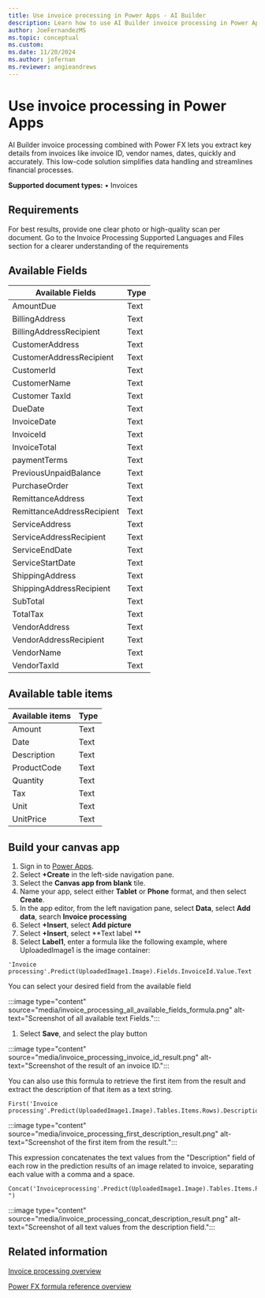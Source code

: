 ```yaml
---
title: Use invoice processing in Power Apps - AI Builder
description: Learn how to use AI Builder invoice processing in Power Apps.
author: JoeFernandezMS
ms.topic: conceptual
ms.custom: 
ms.date: 11/20/2024
ms.author: jofernan
ms.reviewer: angieandrews
---
```


# Use invoice processing in Power Apps

AI Builder invoice processing combined with Power FX lets you extract key details from invoices like invoice ID, vendor names, dates, quickly and accurately. This low-code solution simplifies data handling and streamlines financial processes.

**Supported document types:**
•	Invoices

## Requirements

For best results, provide one clear photo or high-quality scan per document.
Go to the Invoice Processing Supported Languages and Files section for a clearer understanding of the requirements

## Available Fields

|Available Fields|Type|
|----------------|----|
|AmountDue|Text|
|BillingAddress|Text|
|BillingAddressRecipient|Text|
|CustomerAddress|Text|
|CustomerAddressRecipient|Text|
|CustomerId|Text|
|CustomerName|Text|
|Customer TaxId|Text|
|DueDate|Text|
|InvoiceDate|Text|
|InvoiceId|Text|
|InvoiceTotal|Text|
|paymentTerms|Text|
|PreviousUnpaidBalance|Text|
|PurchaseOrder|Text|
|RemittanceAddress|Text|
|RemittanceAddressRecipient|Text|
|ServiceAddress|Text|
|ServiceAddressRecipient|Text|
|ServiceEndDate|Text|
|ServiceStartDate|Text|
|ShippingAddress|Text|
|ShippingAddressRecipient|Text|
|SubTotal|Text|
|TotalTax|Text|
|VendorAddress|Text|
|VendorAddressRecipient|Text|
|VendorName|Text|
|VendorTaxId|Text|

## Available table items

|Available items|Type|
|---------------|----|
|Amount|Text|
|Date|Text|
|Description|Text|
|ProductCode|Text|
|Quantity|Text|
|Tax|Text|
|Unit|Text|
|UnitPrice|Text|



## Build your canvas app

1. Sign in to [Power Apps](https://make.powerapps.com/). 
1. Select **+Create** in the left-side navigation pane.
1. Select the **Canvas app from blank** tile. 
1. Name your app, select either **Tablet** or **Phone** format, and then select **Create**.
1. In the app editor, from the left navigation pane, select **Data**, select **Add data**, search **Invoice processing**
1. Select **+Insert**, select **Add picture**
1. Select **+Insert**, select **Text label **
1. Select **Label1**, enter a formula like the following example, where UploadedImage1 is the image container:
```power-fx
'Invoice processing'.Predict(UploadedImage1.Image).Fields.InvoiceId.Value.Text
```

  You can select your desired field from the available field

  :::image type="content" source="media/invoice_processing_all_available_fields_formula.png" alt-text="Screenshot of all available text Fields.":::
  
1. Select **Save**, and select the play button

  :::image type="content" source="media/invoice_processing_invoice_id_result.png" alt-text="Screenshot of the result of an invoice ID.":::
  

You can also use this formula to retrieve the first item from the result and extract the description of that item as a text string.

```power-fx
First('Invoice processing'.Predict(UploadedImage1.Image).Tables.Items.Rows).Description.Value.Text
```
 :::image type="content" source="media/invoice_processing_first_description_result.png" alt-text="Screenshot of the first item from the result.":::
  

This expression concatenates the text values from the "Description" field of each row in the prediction results of an image related to invoice, separating each value with a comma and a space.

```power-fx
Concat('Invoiceprocessing'.Predict(UploadedImage1.Image).Tables.Items.Rows,Description.Value.Text,", ")
```
 :::image type="content" source="media/invoice_processing_concat_description_result.png" alt-text="Screenshot of all text values from the description field.":::
 
 
## Related information

[Invoice processing overview](prebuilt-invoice-processing.md)

[Power FX formula reference overview](power-fx/formula-reference-overview.md)
